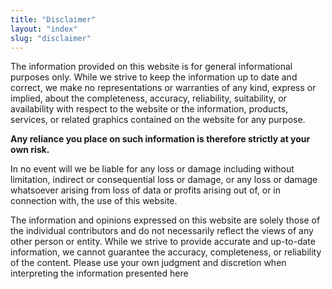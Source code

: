 ```yaml
---
title: "Disclaimer"
layout: "index"
slug: "disclaimer"
---
```


The information provided on this website is for general informational purposes only. While we strive to keep the information up to date and correct, we make no representations or warranties of any kind, express or implied, about the completeness, accuracy, reliability, suitability, or availability with respect to the website or the information, products, services, or related graphics contained on the website for any purpose.

**Any reliance you place on such information is therefore strictly at your own risk.**

In no event will we be liable for any loss or damage including without limitation, indirect or consequential loss or damage, or any loss or damage whatsoever arising from loss of data or profits arising out of, or in connection with, the use of this website.

The information and opinions expressed on this website are solely those of the individual contributors and do not necessarily reflect the views of any other person or entity. While we strive to provide accurate and up-to-date information, we cannot guarantee the accuracy, completeness, or reliability of the content. Please use your own judgment and discretion when interpreting the information presented here
